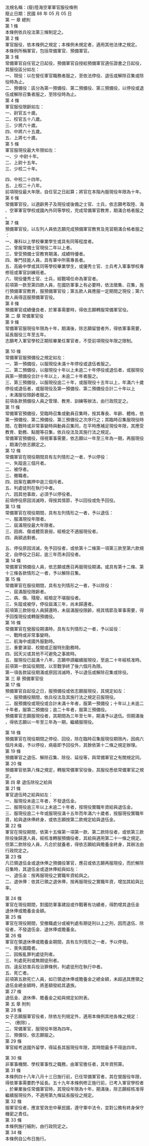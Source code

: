 法規名稱：(廢)陸海空軍軍官服役條例  
廢止日期：民國 88 年 05 月 05 日  
第 一 章 總則  
第 1 條  
本條例依兵役法第三條制定之。  
第 2 條  
軍官服役，依本條例之規定；本條例未規定者，適用其他法律之規定。  
本條例所稱軍官，包括常備軍官、預備軍官。  
第 3 條  
常備軍官自任官之日起役，預備軍官自授給預備軍官適任證書之日起役，  
其服役區分如左：  
一、現役：以在營任軍官職務者服之，至依法停役、退伍或解除召集或除  
役時為止。  
二、預備役：區分為第一預備役、第二預備役、第三預備役，以停役或退  
伍或解除召集者服之，至除役時為止。  
第 4 條  
軍官服役限齡如左：  
一、尉官五十歲。  
二、校官五十八歲。  
三、少將六十歲。  
四、中將六十五歲。  
五、上將七十歲。  
第 5 條  
軍官服現役最大年限如左：  
一、少 中尉十年。  
二、上尉十五年。  
三、少校二十年。  


四、中校二十四年。  
五、上校二十八年。  
前項現役最大年限，自任官之日起算；將官在本階內服現役年限為十年。  
第 6 條  
常備軍官役，以適齡男子及現役或後備之士官、士兵，依志願考取陸、海  
、空軍軍官學校或國內外同等學校，完成常備軍官教育，期滿合格者服之  
。  
第 7 條  
預備軍官役，以左列人員依志願完成預備軍官教育及見習期滿合格者服之  
：  
一、專科以上學校畢業學生或具有同等程度者。  
二、曾服常備士官現役二年以上者。  
三、曾受預備士官教育期滿，成績特優者。  
四、專門技能人員，具有軍中所需專長者。  
五、高級中學或其同等學校畢業學生，或優秀士官、士兵考入軍事學校專  
修班或軍官訓練班者。  
六、現役優秀士官、士兵，經戰場任命為軍官者。  
前項第一款至第四款人員，在國防軍事上有必要時，依法徵集、召集，施  
行預備軍官教育，服預備軍官役；第五款人員應服一定期間之現役；第六  
款人員得逕服預備軍官役。  
第 8 條  
預備軍官成績優良者，於軍事需要時，得依志願轉服常備軍官役。  
第 二 章 常備軍官役  
第 9 條  
常備軍官服現役年限為十年，期滿後，除志願留營者外，得依軍事需要，  
延長服役三年至五年。  
志願考入軍官學校正期班畢業任軍官者，不受前項現役年限之限制。  


第 10 條  
常備軍官服預備役之規定如左：  
一、第一預備役，以服現役未滿十年停役或退伍者服之。  
二、第二預備役，以服現役十年以上未逾二十年停役或退伍者，或服現役  
與第一預備役合計十年以上，未逾二十年者服之。  
三、第三預備役，以服現役逾二十年，或服現役十五年以上，年滿六十歲  
停役或退伍者，或服現役及第一預備役、第二預備役合計二十年以上  
，未滿服役限齡者服之。  
前項各款預備役人員之管理、教育、訓練等辦法，由行政院定之。  
第 11 條  
常備軍官預備役，受臨時召集或動員召集時，按其專長、年齡、體格，依  
第一預備役、第二預備役、第三預備役之次序行之；其臨時召集服現役時  
間，在戰時或非常事變時與動員召集同，在平時應補足現役年限，其應受  
教育、勤務、點閱等召集，依兵役法及其施行法之規定。  
常備軍官預備役，得視軍事需要，依志願以一年至三年為一期，再服現役  
，期滿仍依志願定之。  
第 12 條  
常備軍官在現役期間具有左列情形之一者，予以停役：  
一、失蹤逾三個月者。  
二、被俘者。  
三、撤職者。  
四、因案在羈押中逾三個月者。  
五、判處徒刑在執行中者。  
六、因其他事故，必須予以停役者。  
前項停役原因消滅時，得按其情節，予以回役或免予回役。  
第 13 條  
常備軍官在現役期間，具有左列情形之一者，予以退伍：  
一、服滿現役年限者。  
二、屆滿現役最大年限者。  
三、因病、傷或體質衰弱，經檢定不適服現役者。  
四、員額過剩者。  


五、停役原因消滅，免予回役者，或依第十二條第一項第三款至第六款規  
定，自停役之日起，逾三年而未回役者。  
第 14 條  
常備軍官預備役人員，依志願或應召再服現役期滿，或具有第十二條、第  
十三條各款情形之一者，予以解除召集。  
第 15 條  
常備軍官在服役期間，具有左列情形之一者，予以除役：  
一、屆滿服役限齡者。  
二、病、傷、殘廢，經檢定不堪服役者。  
三、失蹤或被俘，停役屆滿三年，尚未歸還者。  
前項第三款除役人員歸還時，未屆滿服役限齡，視其情節及軍事需要，得  
予回復現役或轉服預備役。  
第 16 條  
常備軍官在營服役期滿時，具有左列情形之一者，予以延役：  
一、戰時或非常事變時。  
二、航海中或國外服勤時。  
三、重要演習、校閱或正服特別勤務時。  
四、因天災或其他不可避免之事故時。  
五、服現役已屆滿十八年，志願申請繼續服現役，至逾二十年經核准時。  
前項第一款延役期間，以至戰爭終了後六個月為限。  
第一項各款延役期滿或原因消滅時，予以退伍或解除召集或除役。  
第 三 章 預備軍官役  
第 17 條  
預備軍官自起役之日，服預備役或依志願服現役，其規定如左：  
一、服預備役期間，依兵役法及其施行法之規定召服現役。  
二、服預備役或現役或合計未滿十年者，服第一預備役；十年以上未逾二  
十年者，服第二預備役；逾二十年者，服第三預備役。  
預備軍官志願服現役者，其期間為三年至七年，期滿予以退伍。但期滿後  
，得依志願以一年至三年為一期，繼續服現役。  


第 18 條  
預備軍官在現役期間之停役、回役，除在臨時召集服現役期限內，因病六  
個月未瘉，予以停役，病瘉即予回役外，其餘依第十二條之規定辦理。  
第 19 條  
預備軍官之退伍、解除召集、除役、延役等，與常備軍官之有關規定同。  
第 20 條  
預備軍官依第八條之規定，轉服常備軍官役後，其服役悉依常備軍官之規  
定。  
第 四 章 退伍除役之給與  
第 21 條  
軍官退伍時之給與如左：  
一、服現役未逾三年者，不發退伍金。  
二、服現役逾三年以上未逾二十年者，按現役實職年資給與退伍金。  
三、服現役逾二十年或服現役滿十五年而年滿六十歲者，按服現役實職年  
資，給與退休俸終身，或依志願按第二款規定給與退伍金。  
第 22 條  
軍官在現役期間，依第十五條第一項第一款、第二款除役者，或依第三款  
除役後歸還人員，經核准轉服預備役者，其給與適用第二十一條之規定。  
但第二款除役人員，凡合於就養者，得依志願給與贍養金終身，其辦法由  
行政院定之。  
第 23 條  
凡已領退伍金或退休俸之預備役軍官，應召或依志願再服現役，而於解除  
召集時，其退伍金或退休俸給與如左：  
一、退伍金：按再服現役之實職年資給與之。  
二、退休俸：依其已領之退休俸，按再服現役之實職年資，增加其給與比  
率。  


第 24 條  
軍官在現役期間，對國防軍事建設或作戰著有功績者，得酌增其退伍金  
退休俸或贍養金金額。  
第 25 條  
軍官在現役期間，受撤職處分或被判處有期徒刑以上之刑，因而退伍、除  
役者，不發退伍金、退休俸或贍養金。  
第 26 條  
軍官在領退休俸或贍養金期間，具有左列情形之一者，予以停發。  
一、喪失國籍者。  
二、因叛亂罪判處徒刑者。  
三、判處死刑或無期徒刑者。  
四、違反妨害兵役治罪條例，判處徒刑在執行中者。  
五、死亡者。  
前項第五款死亡人員，如已領退休俸或贍養金之總金額，未超過其應領之  
退伍金總金額時，將差額發給其遺族。  
第 27 條  
退伍金、退休俸、贍養金之給與規定如附表。  
第 五 章 附則  
第 28 條  
女子志願服軍官役者，除依左列規定外，適用本條例其他各條之規定：  
一、 (刪除) 。  
二、常備軍官，服現役年限為四年。  
三、預備役，依志願服之。  
第 29 條  
軍官經考送國外留學，得延長其服現役年限，其時間最多不得逾四年。  


第 30 條  
非軍事機關、學校軍事性之職務，由軍官擔任者，其年資照算。  
第 31 條  
本條例四十八年八月十三日施行前，已任常備軍官者，其在營服役年限，  
得依軍事需要酌予延長。五十九年本條例修正施行前，已考入軍官學校者  
，於畢業後任常備軍官時，其現役年限為十年，期滿後，除志願經核准得  
繼續服現役外，不適用第九條延長服役之規定。  
第 32 條  
服軍官役者，應宣誓效忠中華民國，遵守軍中法令，並對公務有終身保守  
機密之責任。  
第 33 條  
本條例施行細則，由行政院定之。  
第 34 條  
本條例自公布日施行。  


